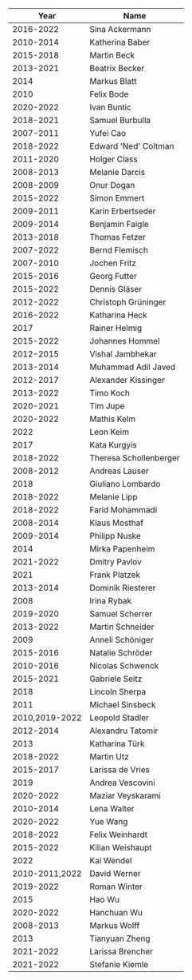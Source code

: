 | Year       | Name                       |
|------------|----------------------------|
| 2016-2022  | Sina Ackermann             |
| 2010-2014  | Katherina Baber            |
| 2015-2018  | Martin Beck                |
| 2013-2021  | Beatrix Becker             |
| 2014       | Markus Blatt               |
| 2010       | Felix Bode                 |
| 2020-2022  | Ivan Buntic                |
| 2018-2021  | Samuel Burbulla            |
| 2007-2011  | Yufei Cao                  |
| 2018-2022  | Edward 'Ned' Coltman       |
| 2011-2020  | Holger Class               |
| 2008-2013  | Melanie Darcis             |
| 2008-2009  | Onur Dogan                 |
| 2015-2022  | Simon Emmert               |
| 2009-2011  | Karin Erbertseder          |
| 2009-2014  | Benjamin Faigle            |
| 2013-2018  | Thomas Fetzer              |
| 2007-2022  | Bernd Flemisch             |
| 2007-2010  | Jochen Fritz               |
| 2015-2016  | Georg Futter               |
| 2015-2022  | Dennis Gläser              |
| 2012-2022  | Christoph Grüninger        |
| 2016-2022  | Katharina Heck             |
| 2017       | Rainer Helmig              |
| 2015-2022  | Johannes Hommel            |
| 2012-2015  | Vishal Jambhekar           |
| 2013-2014  | Muhammad Adil Javed        |
| 2012-2017  | Alexander Kissinger        |
| 2013-2022  | Timo Koch                  |
| 2020-2021  | Tim Jupe                   |
| 2020-2022  | Mathis Kelm                |
| 2022       | Leon Keim                  |
| 2017       | Kata Kurgyis               |
| 2018-2022  | Theresa Schollenberger     |
| 2008-2012  | Andreas Lauser             |
| 2018       | Giuliano Lombardo          |
| 2018-2022  | Melanie Lipp               |
| 2018-2022  | Farid Mohammadi            |
| 2008-2014  | Klaus Mosthaf              |
| 2009-2014  | Philipp Nuske              |
| 2014       | Mirka Papenheim            |
| 2021-2022  | Dmitry Pavlov              |
| 2021       | Frank Platzek              |
| 2013-2014  | Dominik Riesterer          |
| 2008       | Irina Rybak                |
| 2019-2020  | Samuel Scherrer            |
| 2013-2022  | Martin Schneider           |
| 2009       | Anneli Schöniger           |
| 2015-2016  | Natalie Schröder           |
| 2010-2016  | Nicolas Schwenck           |
| 2015-2021  | Gabriele Seitz             |
| 2018       | Lincoln Sherpa             |
| 2011       | Michael Sinsbeck           |
| 2010,2019-2022  | Leopold Stadler       |
| 2012-2014  | Alexandru Tatomir          |
| 2013       | Katharina Türk             |
| 2018-2022  | Martin Utz                 |
| 2015-2017  | Larissa de Vries           |
| 2019       | Andrea Vescovini           |
| 2020-2022  | Maziar Veyskarami          |
| 2010-2014  | Lena Walter                |
| 2020-2022  | Yue Wang                   |
| 2018-2022  | Felix Weinhardt            |
| 2015-2022  | Kilian Weishaupt           |
| 2022       | Kai Wendel                 |
| 2010-2011,2022  | David Werner          |
| 2019-2022  | Roman Winter               |
| 2015       | Hao Wu                     |
| 2020-2022  | Hanchuan Wu                |
| 2008-2013  | Markus Wolff               |
| 2013       | Tianyuan Zheng             |
| 2021-2022  | Larissa Brencher           |
| 2021-2022  | Stefanie Kiemle            |
